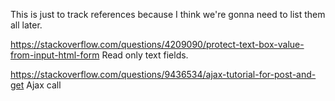 This is just to track references because I think we're gonna need to list them all later.

https://stackoverflow.com/questions/4209090/protect-text-box-value-from-input-html-form
	Read only text fields.

https://stackoverflow.com/questions/9436534/ajax-tutorial-for-post-and-get
	Ajax call